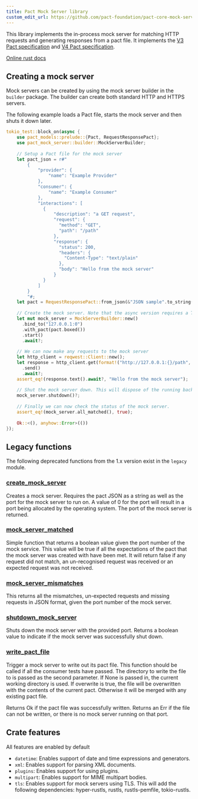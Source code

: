 ```yaml
---
title: Pact Mock Server library
custom_edit_url: https://github.com/pact-foundation/pact-core-mock-server/edit/main/pact_mock_server/README.md
---
```

<!-- This file has been synced from the pact-foundation/pact-core-mock-server repository. Please do not edit it directly. The URL of the source file can be found in the custom_edit_url value above -->

This library implements the in-process mock server for matching HTTP requests and generating responses from a pact file.
It implements the [V3 Pact specification](https://github.com/pact-foundation/pact-specification/tree/version-3)
and [V4 Pact specification](https://github.com/pact-foundation/pact-specification/tree/version-4).

[Online rust docs](https://docs.rs/pact_mock_server/latest/pact_mock_server/)

## Creating a mock server
Mock servers can be created by using the mock server builder in the `builder` package. The
builder can create both standard HTTP and HTTPS servers.

The following example loads a Pact file, starts the mock server and then shuts it down later.
```rust
tokio_test::block_on(async {
    use pact_models::prelude::{Pact, RequestResponsePact};
    use pact_mock_server::builder::MockServerBuilder;
    
    // Setup a Pact file for the mock server
    let pact_json = r#"
        {
            "provider": {
                "name": "Example Provider"
            },
            "consumer": {
                "name": "Example Consumer"
            },
            "interactions": [
              {
                  "description": "a GET request",
                  "request": {
                    "method": "GET",
                    "path": "/path"
                  },
                  "response": {
                    "status": 200,
                    "headers": {
                      "Content-Type": "text/plain"
                    },
                    "body": "Hello from the mock server"
                  }
              }
            ]
        }
        "#;
    let pact = RequestResponsePact::from_json(&"JSON sample".to_string(), &serde_json::from_str(pact_json)?)?;
    
    // Create the mock server. Note that the async version requires a Tokio runtime.
    let mut mock_server = MockServerBuilder::new()
      .bind_to("127.0.0.1:0")
      .with_pact(pact.boxed())
      .start()
      .await?;
    
    // We can now make any requests to the mock server
    let http_client = reqwest::Client::new();
    let response = http_client.get(format!("http://127.0.0.1:{}/path", mock_server.port()).as_str())
      .send()
      .await?;
    assert_eq!(response.text().await?, "Hello from the mock server");
    
    // Shut the mock server down. This will dispose of the running background tasks.
    mock_server.shutdown()?;
    
    // Finally we can now check the status of the mock server.
    assert_eq!(mock_server.all_matched(), true);
    
    Ok::<(), anyhow::Error>(())
});
```

## Legacy functions

The following deprecated functions from the 1.x version exist in the `legacy` module. 

### [create_mock_server](https://docs.rs/pact_mock_server/latest/pact_mock_server/fn.create_mock_server.html)

Creates a mock server. Requires the pact JSON as a string as well as the port for the mock server to run on. A value of 
0 for the port will result in a port being allocated by the operating system. The port of the mock server is returned.

### [mock_server_matched](https://docs.rs/pact_mock_server/latest/pact_mock_server/fn.mock_server_matched.html)

Simple function that returns a boolean value given the port number of the mock service. This value will be true if all
the expectations of the pact that the mock server was created with have been met. It will return false if any request did
not match, an un-recognised request was received or an expected request was not received.

### [mock_server_mismatches](https://docs.rs/pact_mock_server/latest/pact_mock_server/fn.mock_server_mismatches.html)

This returns all the mismatches, un-expected requests and missing requests in JSON format, given the port number of the
mock server.

### [shutdown_mock_server](https://docs.rs/pact_mock_server/latest/pact_mock_server/fn.shutdown_mock_server.html)

Shuts down the mock server with the provided port. Returns a boolean value to indicate if the mock server was successfully shut down.

### [write_pact_file](https://docs.rs/pact_mock_server/latest/pact_mock_server/fn.write_pact_file.html)

Trigger a mock server to write out its pact file. This function should be called if all the consumer tests have passed. 
The directory to write the file to is passed as the second parameter. If None is passed in, the current working 
directory is used. If overwrite is true, the file will be overwritten with the contents of the current pact. Otherwise 
it will be merged with any existing pact file.

Returns Ok if the pact file was successfully written. Returns an Err if the file can not be written, or there is no 
mock server running on that port.

## Crate features
All features are enabled by default

* `datetime`: Enables support of date and time expressions and generators.
* `xml`: Enables support for parsing XML documents.
* `plugins`: Enables support for using plugins.
* `multipart`: Enables support for MIME multipart bodies.
* `tls`: Enables support for mock servers using TLS. This will add the following dependencies: hyper-rustls, rustls, rustls-pemfile, tokio-rustls.
